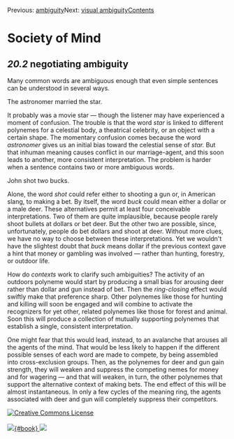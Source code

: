 <div class="chapnav">

<span class="prev">Previous: [ambiguity](./som-20.1.html)</span><span
class="next">Next: [visual ambiguity](./som-20.3.html)</span><span
class="contents">[Contents](index.html)</span>
<div class="titlebar">

Society of Mind
===============

</div>

</div>

*20.2* negotiating ambiguity
----------------------------

Many common words are ambiguous enough that even simple sentences can be
understood in several ways.

The astronomer married the star.

It probably was a movie star — though the listener may have experienced
a moment of confusion. The trouble is that the word *star* is linked to
different polynemes for a celestial body, a theatrical celebrity, or an
object with a certain shape. The momentary confusion comes because the
word *astronomer* gives us an initial bias toward the celestial sense of
*star.* But that inhuman meaning causes conflict in our marriage-agent,
and this soon leads to another, more consistent interpretation. The
problem is harder when a sentence contains two or more ambiguous words.

John shot two bucks.

Alone, the word *shot* could refer either to shooting a gun or, in
American slang, to making a bet. By itself, the word *buck* could mean
either a dollar or a male deer. These alternatives permit at least four
conceivable interpretations. Two of them are quite implausible, because
people rarely shoot bullets at dollars or bet deer. But the other two
are possible, since, unfortunately, people do bet dollars and shoot at
deer. Without more clues, we have no way to choose between these
interpretations. Yet we wouldn't have the slightest doubt that *buck*
means dollar if the previous context gave a hint that money or gambling
was involved — rather than hunting, forestry, or outdoor life.

How do *contexts* work to clarify such ambiguities? The activity of an
outdoors polyneme would start by producing a small bias for arousing
deer rather than dollar and gun instead of bet. Then the *ring-closing*
effect would swiftly make that preference sharp. Other polynemes like
those for hunting and killing will soon be engaged and will combine to
activate the recognizers for yet other, related polynemes like those for
forest and animal. Soon this will produce a collection of mutually
supporting polynemes that establish a single, consistent interpretation.

One might fear that this would lead, instead, to an avalanche that
arouses all the agents of the mind. That would be less likely to happen
if the different possible senses of each word are made to compete, by
being assembled into cross-exclusion groups. Then, as the polynemes for
deer and gun gain strength, they will weaken and suppress the competing
nemes for money and for wagering — and that will weaken, in turn, the
other polynemes that support the alternative context of making bets. The
end effect of this will be almost instantaneous. In only a few cycles of
the meaning ring, the agents associated with deer and gun will
completely suppress their competitors.

<div class="footer">

[![Creative Commons
License](http://i.creativecommons.org/l/by-nc-sa/3.0/80x15.png)](http://creativecommons.org/licenses/by-nc-sa/3.0/deed.en_US)\
\
[![](./images/som_book.jpeg){#book}
![](./images/a_logo_17.gif)](http://www.amazon.com/gp/product/0671657135?ie=UTF8&camp=1789&creativeASIN=0671657135&linkCode=xm2&tag=marvinminsky)

</div>
